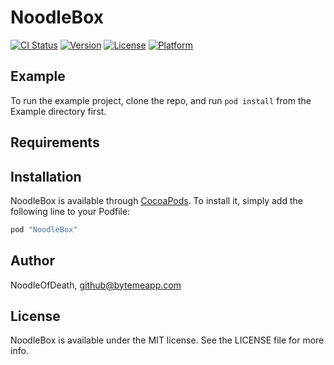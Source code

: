 # NoodleBox

[![CI Status](http://img.shields.io/travis/NoodleOfDeath/NoodleBox.svg?style=flat)](https://travis-ci.org/NoodleOfDeath/NoodleBox)
[![Version](https://img.shields.io/cocoapods/v/NoodleBox.svg?style=flat)](http://cocoapods.org/pods/NoodleBox)
[![License](https://img.shields.io/cocoapods/l/NoodleBox.svg?style=flat)](http://cocoapods.org/pods/NoodleBox)
[![Platform](https://img.shields.io/cocoapods/p/NoodleBox.svg?style=flat)](http://cocoapods.org/pods/NoodleBox)

## Example

To run the example project, clone the repo, and run `pod install` from the Example directory first.

## Requirements

## Installation

NoodleBox is available through [CocoaPods](http://cocoapods.org). To install
it, simply add the following line to your Podfile:

```ruby
pod "NoodleBox"
```

## Author

NoodleOfDeath, github@bytemeapp.com

## License

NoodleBox is available under the MIT license. See the LICENSE file for more info.
